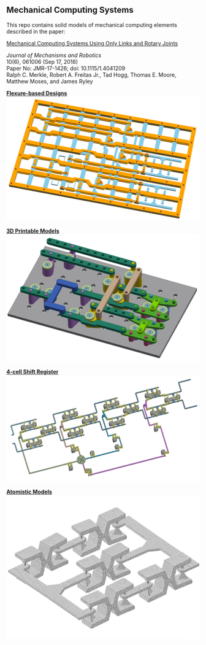 ## Mechanical Computing Systems

This repo contains solid models of mechanical computing elements described in the paper:

[Mechanical Computing Systems Using Only Links and Rotary Joints](http://mechanismsrobotics.asmedigitalcollection.asme.org/article.aspx?articleid=2697887)    

*Journal of Mechanisms and Robotics* <br>
10(6), 061006 (Sep 17, 2018) <br>
Paper No: JMR-17-1426; doi: 10.1115/1.4041209 <br>
Ralph C. Merkle, Robert A. Freitas Jr., Tad Hogg, Thomas E. Moore, Matthew Moses, and James Ryley <br>


[**Flexure-based Designs**](/flexures)
![alt text](flexures/SB_flexure_All_Layers_Plus_Rivets.png)

[**3D Printable Models**](/CAD_models)
![alt text](CAD_models/link-logic-test-assembly.PNG)

[**4-cell Shift Register**](/shift_register)
![alt text](shift_register/4phase_4cell_shift_register.PNG)

[**Atomistic Models**](/atomistic_models)
![alt text](atomistic_models/atomistic_lock.jpg)
